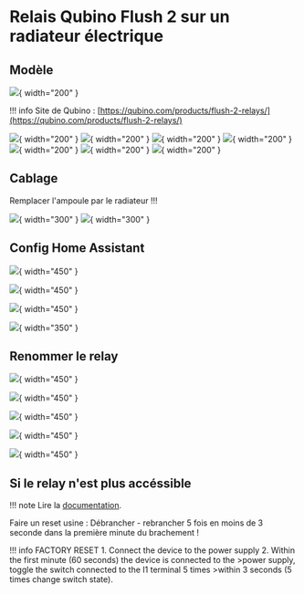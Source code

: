 # Relais Qubino Flush 2 sur un radiateur électrique
## Modèle
![](Images/relay_7494.JPG){ width="200" }

!!! info
    Site de Qubino : [https://qubino.com/products/flush-2-relays/](https://qubino.com/products/flush-2-relays/)

![](Images/relay_7496.PNG){ width="200" }
![](Images/relay_7497.PNG){ width="200" }
![](Images/relay_7498.PNG){ width="200" }
![](Images/relay_7499.PNG){ width="200" }
![](Images/relay_7500.PNG){ width="200" }
![](Images/relay_7501.PNG){ width="200" }
![](Images/relay_7502.PNG){ width="200" }

## Cablage
Remplacer l'ampoule par le radiateur !!!

![](Images/relay_7492.JPG){ width="300" }
![](Images/relay_7493.JPG){ width="300" }

## Config Home Assistant

![](Images/relay_2022-01-02-16-54-16.png){ width="450" }

![](Images/relay_HA_2022-01-02-16-59-09.png){ width="450" }

![](Images/relay_HA_2022-01-02-16-59-18.png){ width="450" }

![](Images/relay_HA_2022-01-02-17-05-40.png){ width="350" }

## Renommer le relay
![](Images/relay_18-14-13.png){ width="450" }

![](Images/relay_18-14-28.png){ width="450" }

![](Images/relay_18-19-20.png){ width="450" }

![](Images/relay_18-19-47.png){ width="450" }

![](Images/relay_18-20-09.png){ width="450" }

## Si le relay n'est plus accéssible

!!! note
    Lire la [documentation](Docs/Qubino_Flush-2-Relay-PLUS-extended-manual_eng_2.3.pdf ).

Faire un reset usine :
Débrancher - rebrancher 5 fois en moins de 3 seconde dans la première minute du brachement ! 

!!! info
    FACTORY RESET
        1. Connect the device to the power supply
        2. Within the first minute (60 seconds) the device is connected to the >power supply, toggle the switch connected to the I1 terminal 5 times >within 3 seconds (5 times change switch state).